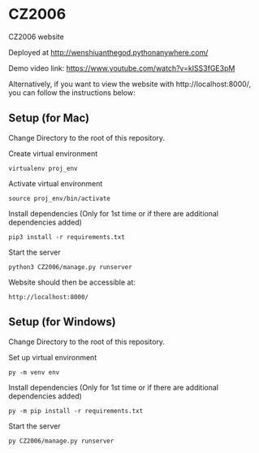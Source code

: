 # CZ2006
 CZ2006 website

Deployed at http://wenshiuanthegod.pythonanywhere.com/

Demo video link: https://www.youtube.com/watch?v=kISS3fGE3pM

Alternatively, if you want to view the website with http://localhost:8000/, you can follow the instructions below:

## Setup (for Mac)
Change Directory to the root of this repository.

Create virtual environment

```
virtualenv proj_env
```

Activate virtual environment
```
source proj_env/bin/activate
```

Install dependencies (Only for 1st time or if there are additional dependencies added)
```
pip3 install -r requirements.txt
```

Start the server
```
python3 CZ2006/manage.py runserver
```

Website should then be accessible at:
```
http://localhost:8000/
```

## Setup (for Windows)
Change Directory to the root of this repository.

Set up virtual environment
```
py -m venv env
```

Install dependencies (Only for 1st time or if there are additional dependencies added)
```
py -m pip install -r requirements.txt
```

Start the server
```
py CZ2006/manage.py runserver
```

